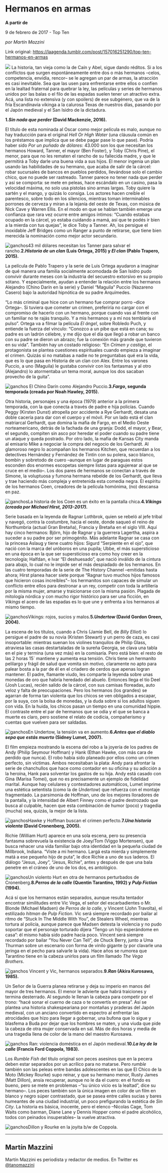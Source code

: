 # Hermanos en armas

**A partir de**

9 de febrero de 2017 - Top Ten

_por Martín Mazzini_

Link original: https://laagenda.tumblr.com/post/157016251290/top-ten-hermanos-en-armas

![](https://64.media.tumblr.com/b98365e3647d878517e948ba72dc69e0/tumblr_inline_pk0z1lAxdv1t6q87u_500.jpg)
La historia, tan vieja como la de Caín y Abel, sigue dando réditos. Si a los conflictos que surgen espontáneamente entre dos o más hermanos –celos, competencia, envidia, rencor– se le agregan un par de armas, la atracción es casi inevitable. Sea que las usen para enfrentarse entre ellos o confíen en la lealtad fraternal para quebrar la ley, las películas y series de hermanos unidos por las balas o el filo de las espadas suelen tener un atractivo extra. Acá, una lista no extensiva (y con spoilers) de ese subgénero, que va de la fría Escandinavia vikinga a la calurosa Texas de nuestros días, pasando por el Japón medieval y el San Isidro de la dictadura. 

**1.*Sin nada que perder* (David Mackenzie, 2016).**  
 
El título de esta nominada al Oscar como mejor película es malo, aunque no hay traducción para el original *Hell Or High Water* (una cláusula común en los préstamos que implica que se debe pagar pase lo que pase). Podría haber sido *Por un puñado de dólares*: 43.000 son los que necesitan los hermanos Howard, Tanner, el mayor (Ben Foster), y Toby (Chris Pine), el menor, para que no les rematen el rancho de su fallecida madre, y que le permitirá a Toby darle una buena vida a sus hijos. El menor ingenia un plan usando las habilidades de su hermano, que acaba de salir de la cárcel: robar sucursales de bancos en pueblos perdidos, llevándose solo el cambio chico, que no puede ser rastreado. Tanner parece no tener nada que perder y así se comporta: se mete en peleas, hace escándalo en un casino, pasa la velocidad máxima, no solo usa pistolas sino armas largas. Toby quiere la sartén y el mango, y quizás lo consiga. Los actores hacen creíble el parentesco, sobre todo en los silencios, mientras toman interminables porrones de cerveza y miran a la lejanía del oeste de Texas, con música de Nick Cave y Warren Ellis. En el modo en que se hablan también emerge una confianza que rara vez ocurre entre amigos íntimos: “Cuando estabas ocupado en la cárcel, yo estaba cuidando a mamá, así que te podés ir bien a la mierda con tus quejas”, le dice Toby a Tanner. Ah, los persigue el inoxidable Jeff Bridges como un Ranger a punto de retirarse, que tiene bien merecida la nominación como mejor actor secundario.

![ganchos](https://64.media.tumblr.com/ec87693f5ed5cc2d5466c9ebcbfd177d/tumblr_inline_pk0z1mvwPT1t6q87u_500.jpg)43 mil dólares necesitan los Tanner para salvar el rancho.**2.*Historia de un clan* (Luis Ortega, 2015) y *El clan* (Pablo Trapero, 2015).**   

La película de Pablo Trapero y la serie de Luis Ortega ayudaron a imaginar de qué manera una familia socialmente acomodada de San Isidro pudo convivir durante meses con la industria del secuestro extorsivo en su propio sótano. Y especialmente, ayudan a entender la relación entre los hermanos Alejandro (Chino Darín en la serie) y Daniel “Maguila” Puccio (Nazareno Casero) bajo la autoridad hipnótica de su padre Arquímedes.  

“Lo más criminal que hice con un hermano fue comprar porro –dice Ortega–. Si tuviera que cometer un crimen, preferiría no cargar con el compromiso de hacerlo con un hermano, porque cuando vas al frente con un familiar no te rajás tranquilo. Y a mis hermanos y a mí nos temblaría el pulso”. Ortega va a filmar la película *El ángel*, sobre Robledo Puch, y entiende la fuerza del vínculo: “Conozco a un pibe que está en cana; su padre es un ladrón célebre, y me dijo que el día que llegó a robar un banco con su padre se dieron un abrazo; fue la conexión más grande que tuvieron en su vida”. También hay un costado religioso: “En *Crimen y castigo*, el protagonista se plantea cuestiones espirituales cuando empieza a imaginar el crimen. Quizás si no matabas a nadie no te preguntabas qué era la vida, que es lo que pasa en Historia de un clan con Alex. Entre los varones Puccio, a uno (Maguila) le gustaba convivir con los fantasmas y al otro (Alejandro) lo atormentaba un tema moral, aunque los dos sacaban provecho de la guita”.

![ganchos](https://64.media.tumblr.com/53a374a95c87c49d11b68b5a509fce20/tumblr_inline_pk0z1m7T2z1t6q87u_500.jpg) El Chino Darín como Alejandro Puccio.**3.*Fargo*, segunda temporada (creada por Noah Hawley, 2015).**   

Otra historia, personajes y una época (1979) anterior a la primera temporada, con la que conecta a través de padre e hija policías. Cuando Peggy (Kirsten Dunst) atropella por accidente a Rye Gerhardt, desata una doble cacería para dar con el cuerpo y el móvil. Por un lado está el clan matriarcal Gerhardt, que domina la mafia de Fargo, en el Medio Oeste norteamericano, detrás de la fachada de una granja: Dodd, el mayor, y Bear, el segundo, compiten sin asco por heredar el poder cuando su padre tiene un ataque y queda postrado. Por otro lado, la mafia de Kansas City manda al emisario Mike a negociar la compra del negocio de los Gerhardt. Al glamoroso negro lo acompañan los hermanos Kitchen, que recuerdan a los detectives Hernández y Fernández de Tintín con su polera, saco blanco, bombín y sobretodo de cuero –aunque en lugar de paraguas estos esconden dos enormes escopetas siempre listas para agujerear al que se cruce en el medio–. Los dos pares de hermanos se conectan a través de Simone, la voluptuosa y fumona hermana rebelde de los Gerhardt, que lleva y trae haciendo más compleja y entretenida esta comedia negra. El espíritu de los hermanos Coen, creadores de la película homónima, (no) descansa en paz. 

![ganchos](https://64.media.tumblr.com/40c7b1b75001719f3a21bd427988ecda/tumblr_inline_pk0z1nfBsX1t6q87u_500.jpg)La historia de los Coen es un éxito en la pantalla chica.**4.*Vikings (creada por Michael Hirst, 2013-2017).***   

Serie basada en la leyenda de Ragnar Lothbrok, quien se rebeló al jefe tribal y navegó, contra la costumbre, hacia el oeste, donde saqueó el reino de Northumbria (actual Gran Bretaña), Francia y Bretaña en el siglo VIII. Aquí hay cinco hermanos: Björn, hijo de Ragnar y la guerrera Lagertha, aspira a suceder a su padre por ser primogénito. Más adelante Ragnar se casa con la princesa Aslaug y tiene cuatro hijos: Sigurd “Serpiente en el ojo”, que nació con la marca del uróboros en una pupila; Ubbe, el más supersticioso en una época en la que ser supersticioso era como hoy creer en la tecnología; Halfdan, e Ivar “El deshuesado”, que nació inválido de la cintura para abajo, lo cual no le impide ser el más despiadado de los hermanos. En las cuatro temporadas de la serie de The History Channel –emitidas hasta ahora; Hirst planea hacer siete porque “Ragnar tuvo muchos hijos famosos que hicieron cosas increíbles"– los hermanitos son capaces de simular un conflicto entre ellos para destronar a un rey, competir con toda la artillería por la misma mujer, amarse y traicionarse con la misma pasión. Plagada de mitología nórdica y con mucho rigor histórico para ser una ficción, en *Vikings* el acero de las espadas es lo que une y enfrenta a los hermanos al mismo tiempo.

![ganchos](https://64.media.tumblr.com/55143ed77c850f0cf4badfe75aff0607/tumblr_inline_pk0z1oYSHQ1t6q87u_500.jpg)Vikings: rojos, sucios y malos.**5.*Undertow* (David Gordon Green, 2004).**   

La escena de los títulos, cuando a Chris (Jamie Bell, de *Billy Elliot*) lo persigue el padre de su novia (Kristen Stewart) y un perro de caza, es casi insoportable: mientras suenan los violines tranquilos de Philip Glass, atraviesa las casas destartaladas de la sureña Georgia, se clava una tabla en el pie y termina (una vez más) en la comisaría. Pero está bien: el resto de las 2 horas 15´ mantiene y aumenta esa tensión. Chris tiene un hermanito pelilargo y frágil de salud que vomita sin motivo, claramente no apto para palear bosta a la par de él en el criadero de cerdos que apenas logran mantener. El padre, flamante viudo, les comparte la leyenda sobre unas monedas de oro que habría heredado del abuelo. Entonces llega el tío Deel (Josh Lucas), recién salido de la cárcel, con sus camisas floreadas, auto veloz y falta de preocupaciones. Pero los hermanos (los grandes) se agarran de forma tan violenta que los chicos se ven obligados a escapar, por la suya, con la bolsa de monedas, y la duda sobre si los adultos siguen con vida. En la huida, los chicos pasan un tiempo en una comunidad hippie. El contraste entre el par de hermanos que se odia y el que se banca a muerte es claro, pero sostiene el relato de codicia, compañerismo y cuentas que vuelven para ser saldadas.

![ganchos](https://64.media.tumblr.com/38fd58a3d391d15f232499f5d31d0646/tumblr_inline_pk0z1o8sME1t6q87u_500.jpg)En Undertow, la tensión va en aumento.**6.*Antes que el diablo sepa que estás muerto* (Sidney Lumet, 2007).**   

El film empieza mostrando la escena del robo a la joyería de los padres de Andy (Philip Seymour Hoffman) y Hank (Ethan Hawke, con más cara de perdido que nunca). El robo había sido planeado por ellos como un crimen perfecto, sin víctimas. Ambos necesitaban la plata: Andy para afrontar la serie de chanchullos que hace como contador en su oficina y su adicción a la heroína, Hank para solventar los gastos de su hija. Andy está casado con Gina (Marisa Tomei), que no es precisamente un ejemplo de fidelidad marital. Aunque hay celulares y contestadores automáticos, Lumet imprime una estética setentista (como la de *Undertow*) que refuerza con el montaje fragmentado. La parsimonia de Hoffman, uno de los mejores lloradores de la pantalla, y la intensidad de Albert Finney como el padre destrozado que busca al culpable, hacen que esta combinación de humor (poco) y tragedia (mucha) sea, quizás, la mejor de la lista.

![ganchos](https://64.media.tumblr.com/0f32f8c3bf3e7fea33b5494897d19a4f/tumblr_inline_pk0z1pt34J1t6q87u_500.jpg)Hawke y Hoffman buscan el crimen perfecto.**7.*Una historia violenta* (David Cronenberg, 2005).**   

Richie (William Hurt) aparece en una sola escena, pero su presencia fantasma sobrevuela la existencia de Joey/Tom (Viggo Mortensen), que busca rehacer una vida familiar bajo otra identidad en la pequeña ciudad de Millbrook, Indiana. “Viste a mi hermano. Largá esta mierda y simplemente matá a ese pequeño hijo de puta”, le dice Richie a uno de sus laderos. El diálogo “Jesus, Joey”, “Jesus, Richie”, antes y después de que una bala penetre en el cráneo de uno de los dos, es antológico.

![ganchos](https://64.media.tumblr.com/786f1db5b316c96c2182e81112a5d76d/tumblr_inline_pk0z1q1Rry1t6q87u_500.jpg)Un violento Hurt en otra de hermanos perturbados de Cronenberg.**8.*Perros de la calle* (Quentin Tarantino, 1992) y *Pulp Fiction* (1994).**   

Acá sí que los hermanos están separados, aunque resulta tentador encontrar similitudes entre Vic Vega, el señor del escarbadientes o Mr. Blonde (Michael Madsen) de *Perros de la calle*, y Vincent (John Travolta), el estilizado *hitman* de *Pulp Fiction*. Vic será siempre recordado por bailar al ritmo de “Stuck In The Middle With You”, de Stealers Wheel, mientras tortura al policía, aunque parece que Madsen detesta la violencia y no pudo soportar que el personaje torturado dijera “Tengo un hijo esperándome en casa”: él mismo había sido padre hacía poco. Vincent será siempre recordado por bailar “You Never Can Tell”, de Chuck Berry, junto a Uma Thurman sobre un escenario con forma de vinilo gigante (y por clavarle una jeringa en el pecho para salvarle la vida). Hace años se rumorea que Tarantino tiene en la cabeza unirlos para un film llamado *The Vega Brothers*. 

![ganchos](https://64.media.tumblr.com/222ebd7674a69de42c0538ee3d992fcc/tumblr_inline_pk0z1ry4uC1t6q87u_500.jpg) Vincent y Vic, hermanos separados.**9.*Ran* (Akira Kurosawa, 1985).**   

Un Señor de la Guerra planea retirarse y deja su imperio en manos del mayor de tres hermanos. El menor le advierte que habrá traiciones y termina desterrado. Al segundo le llenan la cabeza para competir por el trono: “hacé sonar el cuerno de caza o te convertís en presa”. Así se plantea una historia shakespeariana por montañas y praderas del Japón medieval, con un anciano convertido en espectro al enfrentar las atrocidades que hizo para llegar a gobernar, una bufona que lo sigue y blasfema a Buda por dejar que los hombres se maten, y una viuda que pide la cabeza de otra mujer conservada en sal. Más de dos horas y media de una tragedia llena de color de la mano del maestro Kurosawa.

![ganchos](https://64.media.tumblr.com/6190ba6c7aa7419f38ffe27dd020868b/tumblr_inline_pk0z1r5pTC1t6q87u_500.jpg) Ran: violencia doméstica en el Japón medieval.**10.*La ley de la calle* (Francis Ford Coppola, 1983).**   

Los *Rumble Fish* del título original son peces asesinos que en la pecera deben estar separados por un acrílico para no matarse. Pero *rumble* también son las peleas entre bandas adolescentes en las que El Chico de la Moto (Mickey Rourke) supo reinar, y que su hermano menor, Rusty James (Matt Dillon), ansía recuperar, aunque no le da el cuero: en el fondo es bueno, pero se mete en problemas –“su único vicio es la lealtad”, dice su hermano–. Los peces también son la única imagen en color de un film en blanco y negro súper contrastado, que se pasea entre calles sucias y bares humeantes de una ciudad industrial, un poco prefigurando la estética de *Sin City*. La historia es básica, inocente, pero el elenco –Nicolas Cage, Tom Waits como barman, Diane Lane y Dennis Hopper como el padre alcohólico, todos con peinados insuperables– la vuelve atractiva.

![ganchos](https://64.media.tumblr.com/b98365e3647d878517e948ba72dc69e0/tumblr_inline_pk0z1lAxdv1t6q87u_500.jpg)Dillon y Rourke en la joyita b/w de Coppola.  




---

Martín Mazzini
--------------

 Martín Mazzini es periodista y redactor de medios. En Twitter es 
[@tanomazzini](https://twitter.com/tanomazzini)

